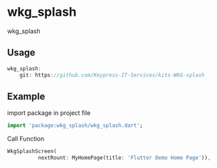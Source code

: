 # wkg_splash
wkg_splash


## Usage

```dart
wkg_splash:
    git: https://github.com/Keypress-IT-Services/kits-WKG-splash
```
## Example
import package in project file
```dart
import 'package:wkg_splash/wkg_splash.dart';
```
Call Function
```dart
WkgSplashScreen(
          nextRount: MyHomePage(title: 'Flutter Demo Home Page')),
```
